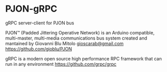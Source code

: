 # PJON-gRPC
gRPC server-client for PJON bus

PJON™ (Padded Jittering Operative Network) is an Arduino compatible, multi-master, multi-media communications bus system created and mantained by Giovanni Blu Mitolo gioscarab@gmail.com https://github.com/gioblu/PJON

gRPC is a modern open source high performance RPC framework that can run in any environment https://github.com/grpc/grpc
